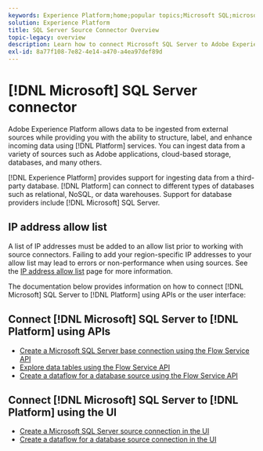 ```yaml
---
keywords: Experience Platform;home;popular topics;Microsoft SQL;microsoft sql;SQL;sql
solution: Experience Platform
title: SQL Server Source Connector Overview
topic-legacy: overview
description: Learn how to connect Microsoft SQL Server to Adobe Experience Platform using APIs or the user interface.
exl-id: 8a77f108-7e82-4e14-a470-a4ea97def89d
---
```

# [!DNL Microsoft] SQL Server connector

Adobe Experience Platform allows data to be ingested from external sources while providing you with the ability to structure, label, and enhance incoming data using [!DNL Platform] services. You can ingest data from a variety of sources such as Adobe applications, cloud-based storage, databases, and many others.

[!DNL Experience Platform] provides support for ingesting data from a third-party database. [!DNL Platform] can connect to different types of databases such as relational, NoSQL, or data warehouses. Support for database providers include [!DNL Microsoft] SQL Server.

## IP address allow list

A list of IP addresses must be added to an allow list prior to working with source connectors. Failing to add your region-specific IP addresses to your allow list may lead to errors or non-performance when using sources. See the [IP address allow list](../../ip-address-allow-list.md) page for more information.

The documentation below provides information on how to connect [!DNL Microsoft] SQL Server to [!DNL Platform] using APIs or the user interface:

## Connect [!DNL Microsoft] SQL Server to [!DNL Platform] using APIs

- [Create a Microsoft SQL Server base connection using the Flow Service API](../../tutorials/api/create/databases/sql-server.md)
- [Explore data tables using the Flow Service API](../../tutorials/api/explore/tabular.md)
- [Create a dataflow for a database source using the Flow Service API](../../tutorials/api/collect/database-nosql.md)

## Connect [!DNL Microsoft] SQL Server to [!DNL Platform] using the UI

- [Create a Microsoft SQL Server source connection in the UI](../../tutorials/ui/create/databases/sql-server.md)
- [Create a dataflow for a database source connection in the UI](../../tutorials/ui/dataflow/databases.md)
